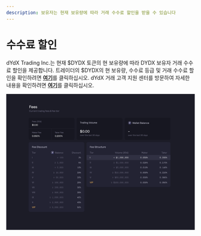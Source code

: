```yaml
---
description: 보유자는 현재 보유량에 따라 거래 수수료 할인을 받을 수 있습니다
---
```


# 수수료 할인

dYdX Trading Inc.는 현재 $DYDX 토큰의 현 보유량에 따라 DYDX 보유자 거래 수수료 할인을 제공합니다. 트레이더의 $DYDX의 현 보유량, 수수료 등급 및 거래 수수료 할인을 확인하려면 [**여기**](https://trade.dydx.exchange/portfolio/fees)를 클릭하십시오. dYdX 거래 고객 지원 센터를 방문하여 자세한 내용을 확인하려면 [**여기**](https://help.dydx.exchange/en/articles/4798040-perpetual-trade-fees)를 클릭하십시오.

![DYDX 토큰 보유에 드는 비용을 낮출 수 있습니다.](../.gitbook/assets/1-fee-discounts-view.png)
